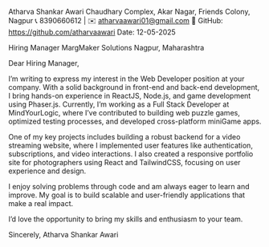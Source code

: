 Atharva Shankar Awari
Chaudhary Complex, Akar Nagar, Friends Colony, Nagpur
📞 8390660612 | ✉️ atharvaawari01@gmail.com
📎 GitHub: https://github.com/atharvaawari
Date: 12-05-2025

Hiring Manager
MargMaker Solutions
Nagpur, Maharashtra

Dear Hiring Manager,

I’m writing to express my interest in the Web Developer position at your company. With a solid background in front-end and back-end development, I bring hands-on experience in ReactJS, Node.js, and game development using Phaser.js. Currently, I’m working as a Full Stack Developer at MindYourLogic, where I’ve contributed to building web puzzle games, optimized testing processes, and developed cross-platform miniGame apps.

One of my key projects includes building a robust backend for a video streaming website, where I implemented user features like authentication, subscriptions, and video interactions. I also created a responsive portfolio site for photographers using React and TailwindCSS, focusing on user experience and design.

I enjoy solving problems through code and am always eager to learn and improve. My goal is to build scalable and user-friendly applications that make a real impact.

I’d love the opportunity to bring my skills and enthusiasm to your team.

Sincerely,
Atharva Shankar Awari
